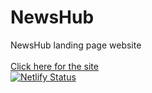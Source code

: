 # NewsHub
NewsHub landing page website\
\
[Click here for the site](https://n3wshub.netlify.app/)
\
[![Netlify Status](https://api.netlify.com/api/v1/badges/1b6056e4-b218-42b7-8216-4f950dffbdcf/deploy-status)](https://app.netlify.com/sites/n3wshub/deploys)
